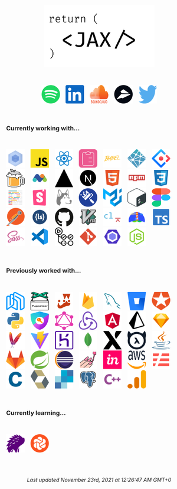 <p align=center><img src="./assets/jax.svg" alt="Jackson Blankenship" width=300 /></p><br><p align=center><a href="https://open.spotify.com/user/1240355717?si=Vf0XhUsDRnGYHza5j5STIQ" target="_blank" rel="noopener noreferrer"><img src="./assets/spotify.svg" alt="spotify" width=50 height=50 /></a>&nbsp;&nbsp;&nbsp;&nbsp;<a href="https://www.linkedin.com/in/jacksonblankenship/" target="_blank" rel="noopener noreferrer"><img src="./assets/linkedin.svg" alt="linkedin" width=50 height=50 /></a>&nbsp;&nbsp;&nbsp;&nbsp;<a href="https://soundcloud.com/jacksonblankenship" target="_blank" rel="noopener noreferrer"><img src="./assets/soundcloud.svg" alt="soundcloud" width=50 height=50 /></a>&nbsp;&nbsp;&nbsp;&nbsp;<a href="https://flylance.com/" target="_blank" rel="noopener noreferrer"><img src="./assets/flylance.svg" alt="flylance" width=50 height=50 /></a>&nbsp;&nbsp;&nbsp;&nbsp;<a href="https://twitter.com/env_jackson" target="_blank" rel="noopener noreferrer"><img src="./assets/twitter.svg" alt="twitter" width=50 height=50 /></a></p><br><h3>Currently working with...</h3><br><p style="display: flex; flex-wrap: wrap;"><a href="https://webpack.js.org/" target="_blank" rel="noopener noreferrer"><img src="./assets/webpack.svg" alt="webpack" width=50 height=50 /></a>&nbsp;&nbsp;&nbsp;&nbsp;<a href="https://www.javascript.com/" target="_blank" rel="noopener noreferrer"><img src="./assets/javascript.svg" alt="javascript" width=50 height=50 /></a>&nbsp;&nbsp;&nbsp;&nbsp;<a href="https://reactjs.org/" target="_blank" rel="noopener noreferrer"><img src="./assets/reactts.svg" alt="reactts" width=50 height=50 /></a>&nbsp;&nbsp;&nbsp;&nbsp;<a href="https://react-hook-form.com/" target="_blank" rel="noopener noreferrer"><img src="./assets/react-hook-form.svg" alt="react-hook-form" width=50 height=50 /></a>&nbsp;&nbsp;&nbsp;&nbsp;<a href="https://babeljs.io/" target="_blank" rel="noopener noreferrer"><img src="./assets/babel.svg" alt="babel" width=50 height=50 /></a>&nbsp;&nbsp;&nbsp;&nbsp;<a href="https://www.netlify.com/" target="_blank" rel="noopener noreferrer"><img src="./assets/netlify.svg" alt="netlify" width=50 height=50 /></a>&nbsp;&nbsp;&nbsp;&nbsp;<a href="https://ant.design/" target="_blank" rel="noopener noreferrer"><img src="./assets/ant.svg" alt="ant" width=50 height=50 /></a>&nbsp;&nbsp;&nbsp;&nbsp;<a href="https://brew.sh/" target="_blank" rel="noopener noreferrer"><img src="./assets/homebrew.svg" alt="homebrew" width=50 height=50 /></a>&nbsp;&nbsp;&nbsp;&nbsp;<a href="https://matomo.org/" target="_blank" rel="noopener noreferrer"><img src="./assets/matomo.svg" alt="matomo" width=50 height=50 /></a>&nbsp;&nbsp;&nbsp;&nbsp;<a href="https://vercel.com/" target="_blank" rel="noopener noreferrer"><img src="./assets/vercel.svg" alt="vercel" width=50 height=50 /></a>&nbsp;&nbsp;&nbsp;&nbsp;<a href="https://nextjs.org/" target="_blank" rel="noopener noreferrer"><img src="./assets/next.svg" alt="next" width=50 height=50 /></a>&nbsp;&nbsp;&nbsp;&nbsp;<a href="https://en.wikipedia.org/wiki/HTML5" target="_blank" rel="noopener noreferrer"><img src="./assets/html5.svg" alt="html5" width=50 height=50 /></a>&nbsp;&nbsp;&nbsp;&nbsp;<a href="https://www.npmjs.com/" target="_blank" rel="noopener noreferrer"><img src="./assets/npm.svg" alt="npm" width=50 height=50 /></a>&nbsp;&nbsp;&nbsp;&nbsp;<a href="https://en.wikipedia.org/wiki/CSS" target="_blank" rel="noopener noreferrer"><img src="./assets/css3.svg" alt="css3" width=50 height=50 /></a>&nbsp;&nbsp;&nbsp;&nbsp;<a href="https://prettier.io/" target="_blank" rel="noopener noreferrer"><img src="./assets/prettier.svg" alt="prettier" width=50 height=50 /></a>&nbsp;&nbsp;&nbsp;&nbsp;<a href="https://storybook.js.org/" target="_blank" rel="noopener noreferrer"><img src="./assets/storybook.svg" alt="storybook" width=50 height=50 /></a>&nbsp;&nbsp;&nbsp;&nbsp;<a href="https://typicode.github.io/husky/" target="_blank" rel="noopener noreferrer"><img src="./assets/husky.svg" alt="husky" width=50 height=50 /></a>&nbsp;&nbsp;&nbsp;&nbsp;<a href="https://www.whitesourcesoftware.com/free-developer-tools/renovate/" target="_blank" rel="noopener noreferrer"><img src="./assets/renovate.svg" alt="renovate" width=50 height=50 /></a>&nbsp;&nbsp;&nbsp;&nbsp;<a href="https://material-ui.com/" target="_blank" rel="noopener noreferrer"><img src="./assets/material-ui.svg" alt="material-ui" width=50 height=50 /></a>&nbsp;&nbsp;&nbsp;&nbsp;<a href="https://en.wikipedia.org/wiki/Bash_(Unix_shell)" target="_blank" rel="noopener noreferrer"><img src="./assets/bash.svg" alt="bash" width=50 height=50 /></a>&nbsp;&nbsp;&nbsp;&nbsp;<a href="https://www.figma.com/" target="_blank" rel="noopener noreferrer"><img src="./assets/figma.svg" alt="figma" width=50 height=50 /></a>&nbsp;&nbsp;&nbsp;&nbsp;<a href="https://www.postman.com/" target="_blank" rel="noopener noreferrer"><img src="./assets/postman.svg" alt="postman" width=50 height=50 /></a>&nbsp;&nbsp;&nbsp;&nbsp;<a href="http://lesscss.org/" target="_blank" rel="noopener noreferrer"><img src="./assets/less.svg" alt="less" width=50 height=50 /></a>&nbsp;&nbsp;&nbsp;&nbsp;<a href="https://github.com/" target="_blank" rel="noopener noreferrer"><img src="./assets/github.svg" alt="github" width=50 height=50 /></a>&nbsp;&nbsp;&nbsp;&nbsp;<a href="https://en.wikipedia.org/wiki/Vim_(text_editor)" target="_blank" rel="noopener noreferrer"><img src="./assets/vim.svg" alt="vim" width=50 height=50 /></a>&nbsp;&nbsp;&nbsp;&nbsp;<a href="https://commitlint.js.org/" target="_blank" rel="noopener noreferrer"><img src="./assets/commitlint.svg" alt="commitlint" width=50 height=50 /></a>&nbsp;&nbsp;&nbsp;&nbsp;<a href="https://web.dev/" target="_blank" rel="noopener noreferrer"><img src="./assets/lighthouse.svg" alt="lighthouse" width=50 height=50 /></a>&nbsp;&nbsp;&nbsp;&nbsp;<a href="https://www.typescriptlang.org/" target="_blank" rel="noopener noreferrer"><img src="./assets/typescript.svg" alt="typescript" width=50 height=50 /></a>&nbsp;&nbsp;&nbsp;&nbsp;<a href="https://sass-lang.com/" target="_blank" rel="noopener noreferrer"><img src="./assets/sass.svg" alt="sass" width=50 height=50 /></a>&nbsp;&nbsp;&nbsp;&nbsp;<a href="https://code.visualstudio.com/" target="_blank" rel="noopener noreferrer"><img src="./assets/vscode.svg" alt="vscode" width=50 height=50 /></a>&nbsp;&nbsp;&nbsp;&nbsp;<a href="https://github.com/features/actions" target="_blank" rel="noopener noreferrer"><img src="./assets/actions.svg" alt="actions" width=50 height=50 /></a>&nbsp;&nbsp;&nbsp;&nbsp;<a href="https://git-scm.com/" target="_blank" rel="noopener noreferrer"><img src="./assets/git.svg" alt="git" width=50 height=50 /></a>&nbsp;&nbsp;&nbsp;&nbsp;<a href="https://eslint.org/" target="_blank" rel="noopener noreferrer"><img src="./assets/eslint.svg" alt="eslint" width=50 height=50 /></a>&nbsp;&nbsp;&nbsp;&nbsp;<a href="https://nodejs.org/en/" target="_blank" rel="noopener noreferrer"><img src="./assets/node.svg" alt="node" width=50 height=50 /></a></p><br><h3>Previously worked with...</h3><br><p style="display: flex; flex-wrap: wrap;"><a href="https://nhost.io/" target="_blank" rel="noopener noreferrer"><img src="./assets/nhost.svg" alt="nhost" width=50 height=50 /></a>&nbsp;&nbsp;&nbsp;&nbsp;<a href="https://pptr.dev/" target="_blank" rel="noopener noreferrer"><img src="./assets/puppeteer.svg" alt="puppeteer" width=50 height=50 /></a>&nbsp;&nbsp;&nbsp;&nbsp;<a href="https://jestjs.io/" target="_blank" rel="noopener noreferrer"><img src="./assets/jest.svg" alt="jest" width=50 height=50 /></a>&nbsp;&nbsp;&nbsp;&nbsp;<a href="https://firebase.google.com/" target="_blank" rel="noopener noreferrer"><img src="./assets/firebase.svg" alt="firebase" width=50 height=50 /></a>&nbsp;&nbsp;&nbsp;&nbsp;<a href="https://www.mysql.com/" target="_blank" rel="noopener noreferrer"><img src="./assets/mysql.svg" alt="mysql" width=50 height=50 /></a>&nbsp;&nbsp;&nbsp;&nbsp;<a href="https://bitbucket.org/product/" target="_blank" rel="noopener noreferrer"><img src="./assets/bitbucket.svg" alt="bitbucket" width=50 height=50 /></a>&nbsp;&nbsp;&nbsp;&nbsp;<a href="https://auth0.com/" target="_blank" rel="noopener noreferrer"><img src="./assets/auth0.svg" alt="auth0" width=50 height=50 /></a>&nbsp;&nbsp;&nbsp;&nbsp;<a href="https://www.python.org/" target="_blank" rel="noopener noreferrer"><img src="./assets/python.svg" alt="python" width=50 height=50 /></a>&nbsp;&nbsp;&nbsp;&nbsp;<a href="https://next-auth.js.org/" target="_blank" rel="noopener noreferrer"><img src="./assets/next-auth.svg" alt="next-auth" width=50 height=50 /></a>&nbsp;&nbsp;&nbsp;&nbsp;<a href="https://graphql.org/" target="_blank" rel="noopener noreferrer"><img src="./assets/graphql.svg" alt="graphql" width=50 height=50 /></a>&nbsp;&nbsp;&nbsp;&nbsp;<a href="https://redux.js.org/" target="_blank" rel="noopener noreferrer"><img src="./assets/redux.svg" alt="redux" width=50 height=50 /></a>&nbsp;&nbsp;&nbsp;&nbsp;<a href="https://angular.io/" target="_blank" rel="noopener noreferrer"><img src="./assets/angular.svg" alt="angular" width=50 height=50 /></a>&nbsp;&nbsp;&nbsp;&nbsp;<a href="https://www.prisma.io/" target="_blank" rel="noopener noreferrer"><img src="./assets/prisma.svg" alt="prisma" width=50 height=50 /></a>&nbsp;&nbsp;&nbsp;&nbsp;<a href="https://www.sketch.com/" target="_blank" rel="noopener noreferrer"><img src="./assets/sketch.svg" alt="sketch" width=50 height=50 /></a>&nbsp;&nbsp;&nbsp;&nbsp;<a href="https://maven.apache.org/" target="_blank" rel="noopener noreferrer"><img src="./assets/maven.svg" alt="maven" width=50 height=50 /></a>&nbsp;&nbsp;&nbsp;&nbsp;<a href="https://vitejs.dev/" target="_blank" rel="noopener noreferrer"><img src="./assets/vite.svg" alt="vite" width=50 height=50 /></a>&nbsp;&nbsp;&nbsp;&nbsp;<a href="https://www.heroku.com/" target="_blank" rel="noopener noreferrer"><img src="./assets/heroku.svg" alt="heroku" width=50 height=50 /></a>&nbsp;&nbsp;&nbsp;&nbsp;<a href="https://www.mongodb.com/" target="_blank" rel="noopener noreferrer"><img src="./assets/mongo.svg" alt="mongo" width=50 height=50 /></a>&nbsp;&nbsp;&nbsp;&nbsp;<a href="https://xstate.js.org/docs/" target="_blank" rel="noopener noreferrer"><img src="./assets/xstate.svg" alt="xstate" width=50 height=50 /></a>&nbsp;&nbsp;&nbsp;&nbsp;<a href="https://hasura.io/" target="_blank" rel="noopener noreferrer"><img src="./assets/hasura.svg" alt="hasura" width=50 height=50 /></a>&nbsp;&nbsp;&nbsp;&nbsp;<a href="https://en.wikipedia.org/wiki/Java_(programming_language)" target="_blank" rel="noopener noreferrer"><img src="./assets/java.svg" alt="java" width=50 height=50 /></a>&nbsp;&nbsp;&nbsp;&nbsp;<a href="https://about.gitlab.com/" target="_blank" rel="noopener noreferrer"><img src="./assets/gitlab.svg" alt="gitlab" width=50 height=50 /></a>&nbsp;&nbsp;&nbsp;&nbsp;<a href="https://spring.io/" target="_blank" rel="noopener noreferrer"><img src="./assets/spring.svg" alt="spring" width=50 height=50 /></a>&nbsp;&nbsp;&nbsp;&nbsp;<a href="https://www.eclipse.org/downloads/" target="_blank" rel="noopener noreferrer"><img src="./assets/eclipse.svg" alt="eclipse" width=50 height=50 /></a>&nbsp;&nbsp;&nbsp;&nbsp;<a href="https://styled-components.com/" target="_blank" rel="noopener noreferrer"><img src="./assets/styled.svg" alt="styled" width=50 height=50 /></a>&nbsp;&nbsp;&nbsp;&nbsp;<a href="https://www.invisionapp.com/" target="_blank" rel="noopener noreferrer"><img src="./assets/invision.svg" alt="invision" width=50 height=50 /></a>&nbsp;&nbsp;&nbsp;&nbsp;<a href="https://aws.amazon.com/" target="_blank" rel="noopener noreferrer"><img src="./assets/aws.svg" alt="aws" width=50 height=50 /></a>&nbsp;&nbsp;&nbsp;&nbsp;<a href="https://www.serverless.com/" target="_blank" rel="noopener noreferrer"><img src="./assets/serverless.svg" alt="serverless" width=50 height=50 /></a>&nbsp;&nbsp;&nbsp;&nbsp;<a href="https://en.wikipedia.org/wiki/C_(programming_language)" target="_blank" rel="noopener noreferrer"><img src="./assets/c.svg" alt="c" width=50 height=50 /></a>&nbsp;&nbsp;&nbsp;&nbsp;<a href="https://hibernate.org/" target="_blank" rel="noopener noreferrer"><img src="./assets/hibernate.svg" alt="hibernate" width=50 height=50 /></a>&nbsp;&nbsp;&nbsp;&nbsp;<a href="https://sendgrid.com/" target="_blank" rel="noopener noreferrer"><img src="./assets/sendgrid.svg" alt="sendgrid" width=50 height=50 /></a>&nbsp;&nbsp;&nbsp;&nbsp;<a href="https://www.postgresql.org/" target="_blank" rel="noopener noreferrer"><img src="./assets/postgresql.svg" alt="postgresql" width=50 height=50 /></a>&nbsp;&nbsp;&nbsp;&nbsp;<a href="https://en.wikipedia.org/wiki/C%2B%2B" target="_blank" rel="noopener noreferrer"><img src="./assets/cpp.svg" alt="cpp" width=50 height=50 /></a>&nbsp;&nbsp;&nbsp;&nbsp;<a href="https://analytics.google.com/" target="_blank" rel="noopener noreferrer"><img src="./assets/analytics.svg" alt="analytics" width=50 height=50 /></a></p><br><h3>Currently learning...</h3><br><p style="display: flex; flex-wrap: wrap;"><a href="https://percy.io/" target="_blank" rel="noopener noreferrer"><img src="./assets/percy.svg" alt="percy" width=50 height=50 /></a>&nbsp;&nbsp;&nbsp;&nbsp;<a href="https://www.chromatic.com/" target="_blank" rel="noopener noreferrer"><img src="./assets/chromatic.svg" alt="chromatic" width=50 height=50 /></a></p><br><br><p align=center><i>Last updated November 23rd, 2021 at 12:26:47 AM GMT+0</i></p>